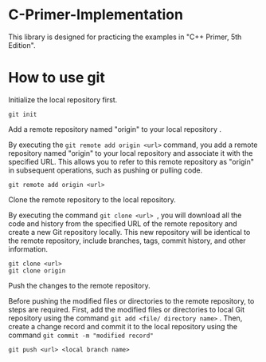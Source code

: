# C-Primer-Implementation
This library is designed for practicing the examples in "C++ Primer, 5th Edition".

# How to use git

Initialize the local repository first.

```she
git init
```

Add a remote repository named "origin" to your local repository .

 By executing the `git remote add origin <url>` command, you add a remote repository named "origin" to your local repository and associate it with the specified URL. This allows you to refer to this remote repository as "origin" in subsequent operations, such as pushing or pulling code.

```shell
git remote add origin <url>
```

Clone the remote repository to the local repository.

By executing the command `git clone <url> `, you will download all the code and history from the specified URL of the remote repository and create a new Git repository locally. This new repository will be identical to the remote repository,  include branches, tags, commit history, and other information.

```shell
git clone <url>
git clone origin
```

Push the changes to the remote repository.

Before pushing the modified files or directories to the remote repository, to steps are required. First, add the modified files or directories to local Git repository using the command `git add <file/ directory name>` . Then, create a change record and commit it to the local repository using the command `git commit -m "modified record"`

```shell
git push <url> <local branch name>
```

